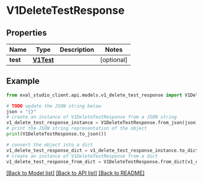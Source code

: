 # V1DeleteTestResponse


## Properties

Name | Type | Description | Notes
------------ | ------------- | ------------- | -------------
**test** | [**V1Test**](V1Test.md) |  | [optional] 

## Example

```python
from eval_studio_client.api.models.v1_delete_test_response import V1DeleteTestResponse

# TODO update the JSON string below
json = "{}"
# create an instance of V1DeleteTestResponse from a JSON string
v1_delete_test_response_instance = V1DeleteTestResponse.from_json(json)
# print the JSON string representation of the object
print(V1DeleteTestResponse.to_json())

# convert the object into a dict
v1_delete_test_response_dict = v1_delete_test_response_instance.to_dict()
# create an instance of V1DeleteTestResponse from a dict
v1_delete_test_response_from_dict = V1DeleteTestResponse.from_dict(v1_delete_test_response_dict)
```
[[Back to Model list]](../README.md#documentation-for-models) [[Back to API list]](../README.md#documentation-for-api-endpoints) [[Back to README]](../README.md)


